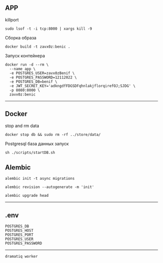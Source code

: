 ## APP

killport

```shell
sudo lsof -t -i tcp:8000 | xargs kill -9
```

Сборка образа

```shell
docker build -t zavx0z:benic .
```

Запуск контейнера

```shell
docker run -d --rm \
  --name app \
  -e POSTGRES_USER=zavx0zBenif \
  -e POSTGRES_PASSWORD=12112022 \
  -e POSTGRES_DB=benif \
  -e JWT_SECRET_KEY='adkngdfFDGSDFqhnlakjflorqirefOJ;SJDG' \
  -p 8080:8000 \
  zavx0z:benic
```

----------------------------------------------------------------

## Docker

stop and rm data

```shell
docker stop db && sudo rm -rf ../store/data/
```

Postgresql база данных запуск

```shell
sh ./scripts/startDB.sh
```

## Alembic

```shell
alembic init -t async migrations
```

```shell
alembic revision --autogenerate -m 'init'
```

```shell
alembic upgrade head
```

-----------------------------------------------------------------------------------

## .env

```shell
POSTGRES_DB
POSTGRES_HOST
POSTGRES_PORT
POSTGRES_USER
POSTGRES_PASSWORD
```

------------------------------------------------------------------------------------
```shell
dramatiq worker
```